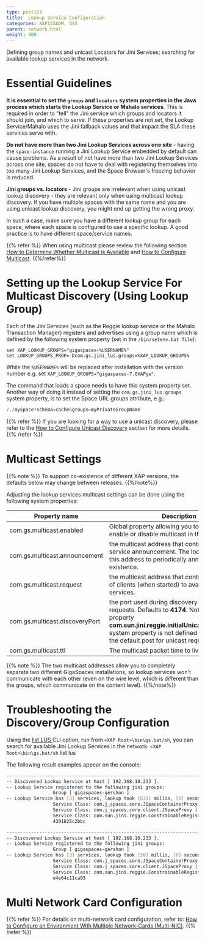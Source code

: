 ```yaml
---
type: post123
title:  Lookup Service Configuration
categories: XAP123ADM, OSS
parent: network.html
weight: 400
---
```




Defining group names and unicast Locators for Jini Services; searching for available lookup services in the network.

# Essential Guidelines

 
**It is essential to set the `groups` and `locators` system properties in the Java process which starts the Lookup Service or Mahalo services**. This is required in order to "tell" the Jini service which groups and locators it should join, and which to serve. If these properties are not set, the Lookup Service/Mahalo uses the Jini fallback values and that impact the SLA these services serve with.



**Do not have more than two Jini Lookup Services across one site** - having the `space-instance` running a Jini Lookup Service embedded by default can cause problems. As a result of not have more than two Jini Lookup Services across one site, spaces do not have to deal with registering themselves into too many Jini Lookup Services, and the Space Browser's freezing behavior is reduced.



**Jini groups vs. locators** - Jini groups are irrelevant when using unicast lookup discovery - they are relevant only when using multicast lookup discovery. If you have multiple spaces with the same name and you are using unicast lookup discovery, you might end up getting the wrong proxy.
 

In such a case, make sure you have a different lookup group for each space, where each space is configured to use a specific lookup. A good practice is to have different space/service names.

{{% refer %}}
When using multicast please review the following section [How to Determine Whether Multicast is Available](./network-multicast-is-available.html) and [How to Configure Multicast](./network-multicast.html).
{{%/refer%}}

# Setting up the Lookup Service For Multicast Discovery (Using Lookup Group)

Each of the Jini Services (such as the Reggie lookup service or the Mahalo Transaction Manager) registers and advertises using a group name which is defined by the following system property (set in the `/bin/setenv.bat file`):

    set XAP_LOOKUP_GROUPS="gigaspaces-%USERNAME%"
    set LOOKUP_GROUPS_PROP=-Dcom.gs.jini_lus.groups=%XAP_LOOKUP_GROUPS%

While the `%USERNAME%` will be replaced after installation with the version number e.g.
set `XAP_LOOKUP_GROUPS="gigaspaces-7.0XAPga"`.

The command that loads a space needs to have this system property set. Another way of doing it instead of setting the `com.gs.jini_lus.groups` system property, is to set the Space URL groups attribute, e.g.:


```java
/./mySpace?schema=cache&groups=myPrivateGroupName
```

{{% refer %}}
If you are looking for a way to use a unicast discovery, please refer to the [How to Configure Unicast Discovery](./network-unicast-discovery.html) section for more details.
{{% /refer %}}

# Multicast Settings

{{% note %}}
To support co-existence of different XAP versions, the defaults below may change between releases.
{{%/note%}}

Adjusting the lookup services multicast settings can be done using the following system properties:


 

| Property name | Description | Default |
|-----|------|------|
|com.gs.multicast.enabled|Global property allowing you to completely enable or disable multicast in the system.| true|
|com.gs.multicast.announcement|the multicast address that controls the lookup service announcement. The lookup service uses this address to periodically announce its existence. |224.0.1.188|
|com.gs.multicast.request|the multicast address that controls the request of clients (when started) to available lookup services. | 224.0.1.187|
|com.gs.multicast.discoveryPort|the port used during discovery for multicast requests. Defaults to **4174**. Note that in case the property **com.sun.jini.reggie.initialUnicastDiscoveryPort** system property is not defined it is also used as the default post for unicast requests.|4174|
|com.gs.multicast.ttl|The multicast packet time to live. | 3|


{{% note %}}
The two multicast addresses allow you to completely separate two different GigaSpaces installations, so lookup services won't communicate with each other (even on the wire level, which is different than the groups, which communicate on the content level).
{{%/note%}}

# Troubleshooting the Discovery/Group Configuration

Using the [list LUS ](./command-line-interface.html) CLI option, run from `<XAP Root>\bin\gs.bat/sh`, you can search for available Jini Lookup Services in the network.
`<XAP Root>\bin\gs.bat/sh` list lus

The following result examples appear on the console:


```bash
-----------------------------------------------------------------------
-- Discovered Lookup Service at host [ 192.168.10.233 ].
-- Lookup Service registered to the following jini groups:
                 Group [ gigaspaces-gershon ]
-- Lookup Service has [3] services, lookup took [631] millis, [0] seconds:
                 Service Class: com.j_spaces.core.JSpaceContainerProxy | 018aae08-5d2a-4b61-9739-36c915f4e2d9
                 Service Class: com.j_spaces.core.client.JSpaceProxy | 6f05db92-187f-4e26-b52d-ec32d3d4723c
                 Service Class: com.sun.jini.reggie.ConstrainableRegistrarProxy | 2ff6aab3-8e1a-4a2b-a1b2-
                 4391825c2bbc

-----------------------------------------------------------------------
-- Discovered Lookup Service at host [ 192.168.10.233 ].
-- Lookup Service registered to the following jini groups:
                 Group [ gigaspaces-gershon ]
-- Lookup Service has [3] services, lookup took [50] millis, [0] seconds:
                 Service Class: com.j_spaces.core.JSpaceContainerProxy | 018aae08-5d2a-4b61-9739-36c915f4e2d9
                 Service Class: com.j_spaces.core.client.JSpaceProxy | 6f05db92-187f-4e26-b52d-ec32d3d4723c
                 Service Class: com.sun.jini.reggie.ConstrainableRegistrarProxy | d3e7e224-9b46-4782-a902-
                 e4e64c11ca95
```

# Multi Network Card Configuration

{{% refer %}}
 For details on multi-network card configuration, refer to: [How to Configure an Environment With Multiple Network-Cards (Multi-NIC)](./network-multi-nic.html).
{{% /refer %}}

